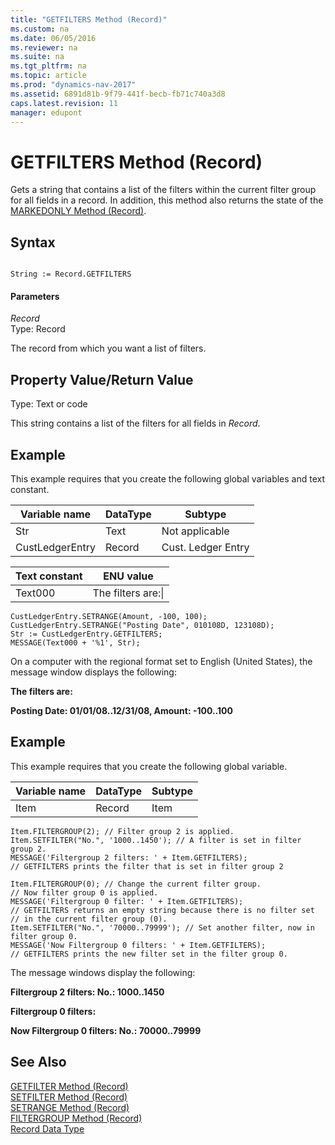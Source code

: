 ```yaml
---
title: "GETFILTERS Method (Record)"
ms.custom: na
ms.date: 06/05/2016
ms.reviewer: na
ms.suite: na
ms.tgt_pltfrm: na
ms.topic: article
ms.prod: "dynamics-nav-2017"
ms.assetid: 6891d81b-9f79-441f-becb-fb71c740a3d8
caps.latest.revision: 11
manager: edupont
---
```

# GETFILTERS Method (Record)
Gets a string that contains a list of the filters within the current filter group for all fields in a record. In addition, this method also returns the state of the [MARKEDONLY Method \(Record\)](devenv-MARKEDONLY-Method-Record.md).  

## Syntax  

```  

String := Record.GETFILTERS  
```  

#### Parameters  
 *Record*  
 Type: Record  

 The record from which you want a list of filters.  

## Property Value/Return Value  
 Type: Text or code  

 This string contains a list of the filters for all fields in *Record*.  

## Example  
 This example requires that you create the following global variables and text constant.  

|Variable name|DataType|Subtype|  
|-------------------|--------------|-------------|  
|Str|Text|Not applicable|  
|CustLedgerEntry|Record|Cust. Ledger Entry|  

|Text constant|ENU value|  
|-------------------|---------------|  
|Text000|The filters are:\\|  

```  
CustLedgerEntry.SETRANGE(Amount, -100, 100);  
CustLedgerEntry.SETRANGE("Posting Date", 010108D, 123108D);  
Str := CustLedgerEntry.GETFILTERS;  
MESSAGE(Text000 + '%1', Str);  
```  

 On a computer with the regional format set to English \(United States\), the message window displays the following:  

 **The filters are:**  

 **Posting Date: 01/01/08..12/31/08, Amount: -100..100**  

## Example  
 This example requires that you create the following global variable.  

|Variable name|DataType|Subtype|  
|-------------------|--------------|-------------|  
|Item|Record|Item|  

```  
Item.FILTERGROUP(2); // Filter group 2 is applied.  
Item.SETFILTER("No.", '1000..1450'); // A filter is set in filter group 2.  
MESSAGE('Filtergroup 2 filters: ' + Item.GETFILTERS);   
// GETFILTERS prints the filter that is set in filter group 2  

Item.FILTERGROUP(0); // Change the current filter group.   
// Now filter group 0 is applied.  
MESSAGE('Filtergroup 0 filter: ' + Item.GETFILTERS);   
// GETFILTERS returns an empty string because there is no filter set   
// in the current filter group (0).  
Item.SETFILTER("No.", '70000..79999'); // Set another filter, now in filter group 0.  
MESSAGE('Now Filtergroup 0 filters: ' + Item.GETFILTERS);   
// GETFILTERS prints the new filter set in the filter group 0.  
```  

 The message windows display the following:  

 **Filtergroup 2 filters: No.: 1000..1450**  

 **Filtergroup 0 filters:**  

 **Now Filtergroup 0 filters: No.: 70000..79999**  

## See Also  
 [GETFILTER Method \(Record\)](devenv-GETFILTER-Method-Record.md)   
 [SETFILTER Method \(Record\)](devenv-SETFILTER-Method-Record.md)   
 [SETRANGE Method \(Record\)](devenv-SETRANGE-Method-Record.md)   
 [FILTERGROUP Method \(Record\)](devenv-FILTERGROUP-Method-Record.md)   
 [Record Data Type](Record-Data-Type.md)
